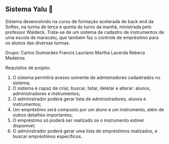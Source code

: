 ## Sistema Yalu   :drum:

Sistema desenvolvido na curso de formação acelerada de back end da Softex, na turma de terça e quinta do turno da manhã, ministrada pelo professor Waldeck. Trata-se de um sistema de cadastro de instrumentos de uma escola de maracatu, que também faz o controle de empréstimo para os alunos das diversas turmas.

Grupo: Carlos Guimarães Francis Lauriano Martha Lacerda Rebeca Medeiros

Requisitos de projeto:

1. O sistema permitirá acesso somente de admistradores cadastrados no sistema;
2. O sistema é capaz de criar, buscar, listar, deletar e alterar: alunos, administradores e instrumentos;
3. O administrador poderá gerar lista de administradores, alunos e instrumentos;
4. Um empréstimo será composto por um aluno e um instrumento, além de outros detalhes importantes;
5. O empréstimo só poderá ser realizado se o instrumento estiver disponível;
6. O administrador poderá gerar uma lista de empréstimos realizados, e buscar empréstimos específicos.
